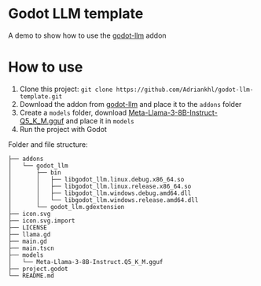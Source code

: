 # Godot LLM template
A demo to show how to use the [godot-llm](https://github.com/Adriankhl/godot-llm) addon

# How to use
1. Clone this project: `git clone https://github.com/Adriankhl/godot-llm-template.git`
2. Download the addon from [godot-llm](https://github.com/Adriankhl/godot-llm) and place it to the `addons` folder
3. Create a `models` folder, download [Meta-Llama-3-8B-Instruct-Q5_K_M.gguf](https://huggingface.co/lmstudio-community/Meta-Llama-3-8B-Instruct-GGUF/tree/main) and place it in `models`
4. Run the project with Godot

Folder and file structure:
```
├── addons
│   └── godot_llm
│       ├── bin
│       │   ├── libgodot_llm.linux.debug.x86_64.so
│       │   ├── libgodot_llm.linux.release.x86_64.so
│       │   ├── libgodot_llm.windows.debug.amd64.dll
│       │   └── libgodot_llm.windows.release.amd64.dll
│       └── godot_llm.gdextension
├── icon.svg
├── icon.svg.import
├── LICENSE
├── llama.gd
├── main.gd
├── main.tscn
├── models
│   └── Meta-Llama-3-8B-Instruct.Q5_K_M.gguf
├── project.godot
└── README.md
```
